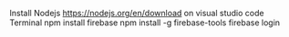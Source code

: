 Install Nodejs https://nodejs.org/en/download
on visual studio code Terminal
npm install firebase
npm install -g firebase-tools
firebase login
